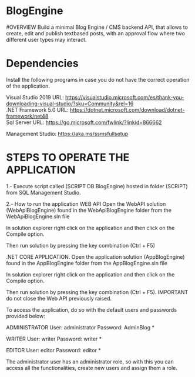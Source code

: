 # BlogEngine

#OVERVIEW
Build a minimal Blog Engine / CMS backend API, that allows to create, edit and publish textbased
posts, with an approval flow where two different user types may interact.

# Dependencies
Install the following programs in case you do not have the correct operation of the application.

Visual Studio 2019 URL: https://visualstudio.microsoft.com/es/thank-you-downloading-visual-studio/?sku=Community&rel=16
<br />
.NET Framework 5.0 URL: https://dotnet.microsoft.com/download/dotnet-framework/net48
<br />
Sql Server URL: https://go.microsoft.com/fwlink/?linkid=866662

Management Studio: https://aka.ms/ssmsfullsetup

# STEPS TO OPERATE THE APPLICATION
1.- Execute script called (SCRIPT DB BlogEngine) hosted in folder (SCRIPT) from SQL Management Studio.

2.- How to run the application
WEB API
Open the WebAPI solution (WebApiBlogEngine) found in the WebApiBlogEngine folder from the WebApiBlogEngine.sln file

In solution explorer right click on the application and then click on the Compile option.

Then run solution by pressing the key combination (Ctrl + F5)

.NET CORE APPLICATION.
Open the application solution (AppBlogEngine) found in the AppBlogEngine folder from the AppBlogEngine.sln file

In solution explorer right click on the application and then click on the Compile option.

Then run solution by pressing the key combination (Ctrl + F5). IMPORTANT do not close the Web API previously raised.


To access the application, do so with the default users and passwords provided below:

ADMINISTRATOR
User: administrator
Password: AdminBlog *

WRITER
User: writer
Password: writer *

EDITOR
User: editor
Password: editor *

The administrator user has an administrator role, so with this you can access all the functionalities, create new users and assign them a role.
